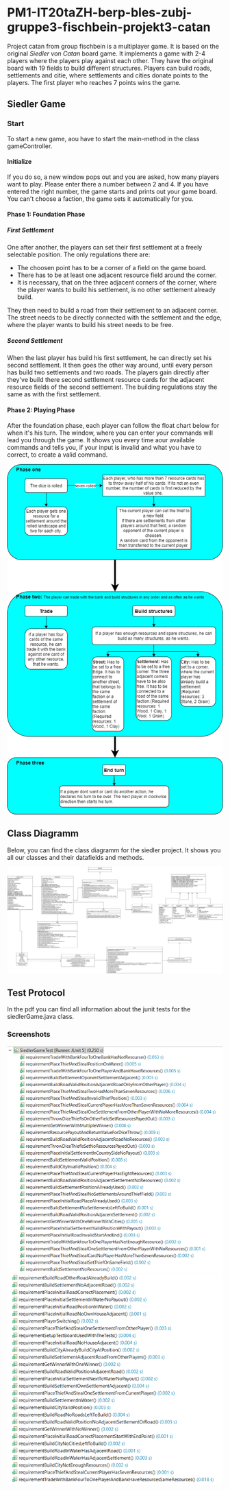 # PM1-IT20taZH-berp-bles-zubj-gruppe3-fischbein-projekt3-catan
Project catan from group fischbein is a multiplayer game. It is based on the original *Siedler von Catan* board game.
It implements a game with 2-4 players where the players play against each other. 
They have the original board with 19 fields to build different structures.
Players can build roads, settlements and citie, where settlements and cities donate points to the players. The first player who reaches 7 points wins the game.

## Siedler Game
### Start
To start a new game, aou have to start the main-method in the class gameController. 
#### Initialize
If you do so, a new window pops out and you are asked, how many players want to play. 
Please enter there a number between 2 and 4. If you have entered the right number, the game starts
and prints out your game board. You can't choose a faction, the game sets it automatically for you.

#### Phase 1: Foundation Phase
##### First Settlement
One after another, the players can set their first settlement at a freely selectable position. The only regulations there are:
* The choosen point has to be a corner of a field on the game board.
* There has to be at least one adjacent resource field around the corner.
* It is necessary, that on the three adjacent corners of the corner, where the player wants to build his settlement, is no other settlement already build. 

They then need to build a road from their settlement to an adjacent corner. The street needs to be directly connected with the settlement and the edge, where
the player wants to build his street needs to be free.
##### Second Settlement
When the last player has build his first settlement, he can directly set his second settlement. It then goes the other way around, until every person
has build two settlements and two roads. The players gain directly after they've build there second settlement resource cards for the adjacent resource fields of the second settlement. The building regulations stay the same as with the first settlement.

#### Phase 2: Playing Phase
After the foundation phase, each player can follow the float chart below for when it's his turn.
The window, where you can enter your commands will lead you through the game. It shows you every time aour available commands and tells you, if your
input is invalid and what you have to correct, to create a valid command.

![Playing Phases](doc/GameDiagramm.png)

## Class Diagramm
Below, you can find the class diagramm for the siedler project. It shows you all our classes and their datafields and methods.

![Class Diagramm](doc/Klassendiagramm.png)

## Test Protocol
In the pdf you can find all information about the junit tests for the siedlerGame.java class.

### Screenshots
![Screenshots JUnit](doc/testing/tests-1.PNG)
![Screenshots JUnit2](doc/testing/tests-2.PNG)
